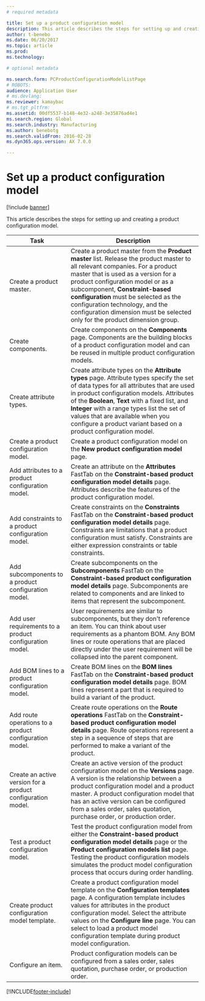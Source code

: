 ```yaml
---
# required metadata

title: Set up a product configuration model
description: This article describes the steps for setting up and creating a product configuration model.
author: t-benebo
ms.date: 06/20/2017
ms.topic: article
ms.prod: 
ms.technology: 

# optional metadata

ms.search.form: PCProductConfigurationModelListPage
# ROBOTS: 
audience: Application User
# ms.devlang: 
ms.reviewer: kamaybac
# ms.tgt_pltfrm: 
ms.assetid: 00df5537-b148-4e32-a248-3e35876ad4e1
ms.search.region: Global
ms.search.industry: Manufacturing
ms.author: benebotg
ms.search.validFrom: 2016-02-28
ms.dyn365.ops.version: AX 7.0.0

---
```


# Set up a product configuration model

[!include [banner](../includes/banner.md)]

This article describes the steps for setting up and creating a product configuration model.

| Task                                                        | Description                                                                                                                                                                                                                                                                                                                                                                                        |
|-------------------------------------------------------------|----------------------------------------------------------------------------------------------------------------------------------------------------------------------------------------------------------------------------------------------------------------------------------------------------------------------------------------------------------------------------------------------------|
| Create a product master.                                    | Create a product master from the **Product master** list. Release the product master to all relevant companies. For a product master that is used as a version for a product configuration model or as a subcomponent, **Constraint-based configuration** must be selected as the configuration technology, and the configuration dimension must be selected only for the product dimension group. |
| Create components.                                          | Create components on the **Components** page. Components are the building blocks of a product configuration model and can be reused in multiple product configuration models.                                                                                                                                                                                                                      |
| Create attribute types.                                     | Create attribute types on the **Attribute types** page. Attribute types specify the set of data types for all attributes that are used in product configuration models. Attributes of the **Boolean**, **Text** with a fixed list, and **Integer** with a range types list the set of values that are available when you configure a product variant based on a product configuration model.       |
| Create a product configuration model.                       | Create a product configuration model on the **New product configuration model** page.                                                                                                                                                                                                                                                                                                              |
| Add attributes to a product configuration model.            | Create an attribute on the **Attributes** FastTab on the **Constraint-based product configuration model details** page. Attributes describe the features of the product configuration model.                                                                                                                                                                                                       |
| Add constraints to a product configuration model.           | Create constraints on the **Constraints** FastTab on the **Constraint-based product configuration model details** page. Constraints are limitations that a product configuration must satisfy. Constraints are either expression constraints or table constraints.                                                                                                                                 |
| Add subcomponents to a product configuration model.         | Create subcomponents on the **Subcomponents** FastTab on the **Constraint-based product configuration model details** page. Subcomponents are related to components and are linked to items that represent the subcomponent.                                                                                                                                                                       |
| Add user requirements to a product configuration model.     | User requirements are similar to subcomponents, but they don't reference an item. You can think about user requirements as a phantom BOM. Any BOM lines or route operations that are placed directly under the user requirement will be collapsed into the parent component.                                                                                                                       |
| Add BOM lines to a product configuration model.             | Create BOM lines on the **BOM lines** FastTab on the **Constraint-based product configuration model details** page. BOM lines represent a part that is required to build a variant of the product.                                                                                                                                                                                                 |
| Add route operations to a product configuration model.      | Create route operations on the **Route operations** FastTab on the **Constraint-based product configuration model details** page. Route operations represent a step in a sequence of steps that are performed to make a variant of the product.                                                                                                                                                    |
| Create an active version for a product configuration model. | Create an active version of the product configuration model on the **Versions** page. A version is the relationship between a product configuration model and a product master. A product configuration model that has an active version can be configured from a sales order, sales quotation, purchase order, or production order.                                                               |
| Test a product configuration model.                         | Test the product configuration model from either the **Constraint-based product configuration model details** page or the **Product configuration models list** page. Testing the product configuration models simulates the product model configuration process that occurs during order handling.                                                                                                |
| Create product configuration model template.                | Create a product configuration model template on the **Configuration templates** page. A configuration template includes values for attributes in the product configuration model. Select the attribute values on the **Configure line** page. You can select to load a product model configuration template during product model configuration.                                                   |
| Configure an item.                                          | Product configuration models can be configured from a sales order, sales quotation, purchase order, or production order.                                                                                                                                                                                                                                                                           |







[!INCLUDE[footer-include](../../includes/footer-banner.md)]
